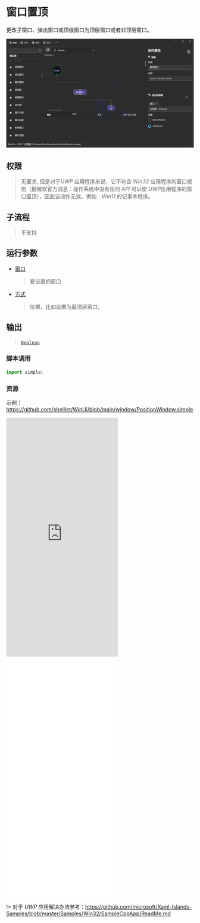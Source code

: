 # 窗口置顶 
更改子窗口、弹出窗口或顶级窗口为顶层窗口或者非顶层窗口。

![PositionWindow](./images/07.png ':size=90%')

## 权限
> 无要求, 但是对于*UWP* 应用程序来说，它不符合 *Win32* 应用程序的窗口规则（据微软官方消息：操作系统中没有任何 *API* 可以使 *UWP*应用程序的窗口置顶），因此该动作无效。例如：*Win11* 的记事本程序。
## 子流程
> 不支持

## 运行参数

* [窗口](./types/Wnd.md)
  > 要设置的窗口
* [方式](./enums/WindowHandle.md)
  > 位置，比如设置为最顶层窗口，


## 输出

>  [`Boolean`](./types/Boolean.md)


### 脚本调用

```python
import simple;

```

### 资源

示例：https://github.com/shelllet/WinUi/blob/main/window/PositionWindow.simple

<iframe type="text/html" height="640px" src="https://www.youtube.com/embed/0i76rAExI5Y" frameborder="0"></iframe>

<iframe src="//player.bilibili.com/player.html?bvid=BV13m4y1N7Q9&page=1&autoplay=0" height='640px' scrolling="no" border="0" frameborder="no" framespacing="0" allowfullscreen="true"></iframe>

!> 对于 *UWP* 应用解决办法参考：https://github.com/microsoft/Xaml-Islands-Samples/blob/master/Samples/Win32/SampleCppApp/ReadMe.md